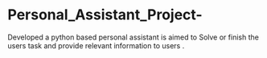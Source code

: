 # Personal_Assistant_Project-
Developed a python based personal assistant‬‭ is aimed to Solve or ‭finish the users task and provide relevant information to users .‬
